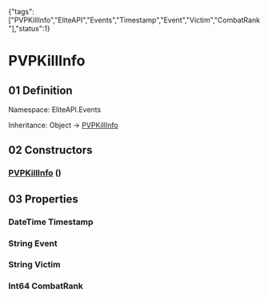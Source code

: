 {"tags":["PVPKillInfo","EliteAPI","Events","Timestamp","Event","Victim","CombatRank"],"status":1}

# PVPKillInfo

## 01 Definition

Namespace: <span class='code'>EliteAPI.Events</span>

Inheritance: <span class='code'>Object</span> → <span class='code'>[PVPKillInfo](../../EliteAPI/Events/PVPKillInfo.html)</span>

## 02 Constructors

### <span class='code'>[PVPKillInfo](../../EliteAPI/Events/PVPKillInfo.html)</span> ()

## 03 Properties

### <span class='code'>DateTime</span> Timestamp

### <span class='code'>String</span> Event

### <span class='code'>String</span> Victim

### <span class='code'>Int64</span> CombatRank

